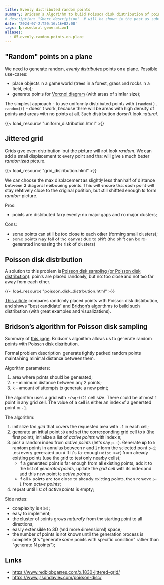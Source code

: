 ```yaml
---
title: Evenly distributed random points
summary: Bridson’s Algorithm to build Poisson disk distribution of points  # will be shown on a post card on the main page
# description: "Short description"  # will be shown in the post as subtitle
date: '2024-07-21T20:16:16+02:00'
tags: [procedural generation]
aliases:
  - 05-evenly-random-points-on-plane
---
```


## "Random" points on a plane

We need to generate random, _evenly distributed_ points on a plane.
Possible use-cases:

- place objects in a game world (trees in a forest, grass and rocks in a field, etc);
- generate points for [Voronoi diagram](https://en.wikipedia.org/wiki/Voronoi_diagram)
  (with areas of similar size);

The simplest approach - to use uniformly distributed points with `(random(), random())` - doesn't work,
because there will be areas with high density of points and areas with no points at all.
Such distribution doesn't look _natural_.

{{< load_resource "uniform_distribution.html" >}}

## Jittered grid

Grids give even distribution, but the picture will not look _random_.
We can add a small displacement to every point and that will give a much better _randomized_ picture.

{{< load_resource "grid_distribution.html" >}}

We can choose the max displacement as slightly less than half of distance between 2 diagonal neibouring points.
This will ensure that each point will stay relatively close to the original position, but still shiftted enough
to form _random_ picture.

Pros:

- points are distributed fairy evenly: no major gaps and no major clusters;

Cons:

- some points can still be too close to each other (forming small clusters);
- some points may fall of the canvas due to shift (the shift can be re-generated increasing the risk of clusters)

## Poisson disk distribution

A solution to this problem is [Poisson disk sampling (or Poisson disk distribution)](https://en.wikipedia.org/wiki/Supersampling#Poisson_disk):
points are placed randomly, but not too close and not too far away from each other.

{{< load_resource "poisson_disk_distribution.html" >}}

[This article](https://bost.ocks.org/mike/algorithms/) compares randomly placed points with
Poisson disk distribution, and shows "best candidate" and [Bridson’s](https://www.cs.ubc.ca/~rbridson/docs/bridson-siggraph07-poissondisk.pdf)
algorithms to build such distribution (with great examples and visualizations).

## Bridson’s algorithm for Poisson disk sampling

Summary of [this page](https://sighack.com/post/poisson-disk-sampling-bridsons-algorithm).
Bridson's algorithm allows us to generate random points with Poisson disk distribution.

Formal problem description: generate tightly packed random points maintaining minimal distance between them.

Algorithm parameters:

1. area where points should be generated;
1. `r` - minimum distance between any 2 points;
1. `k` - amount of attempts to generate a new point;

The algorithm uses a grid with `r/sqrt(2)` cell size. There could be at most 1 point in any grid cell.
The value of a cell is either an index of a generated point or `-1`.

The algorithm:

1. initialize _the grid_ that covers the requested area with `-1` in each cell;
1. generate an initial point `p0` and set the corresponding grid cell to `0` (the first point);
   initialize a list of _active points_ with index `0`;
1. pick a random index from _active points_ (let's say `p-i`). Generate up to `k` random points in annulus between `r`
   and `2r` form the selected point `p-i`; test every generated point if it's far enough (`dist >=r`)
   from already existing points (use the grid to test only nearby cells);
   - if a generated point is far enough from all existing points, add it to the list of _generated points_,
     update the _grid cell_ with its index and add this new point to _active points_;
   - if all `k` points are too close to already existing points, then remove `p-i` from _active points_;
1. repeat until list of _active points_ is empty;

Side notes:

- complexity is `O(N)`;
- easy to implement;
- the cluster of points grows _naturally_ from the starting point to all directions;
- easily extensible to 3D (and more dimensional) space;
- the number of points is not known until the generation process is complete (it's "generate _some_
  points with specific condition" rather than "generate N points");

## Links

- https://www.redblobgames.com/x/1830-jittered-grid/
- https://www.jasondavies.com/poisson-disc/
